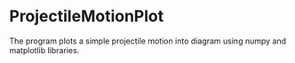 # ProjectileMotionPlot
The program plots a simple projectile motion into diagram using numpy and matplotlib libraries.